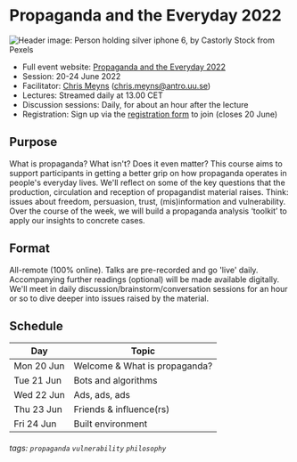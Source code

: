 # Propaganda and the Everyday 2022

![Header image: Person holding silver iphone 6, by Castorly Stock from Pexels](https://i.imgur.com/2QQalhG.jpg)

- Full event website: [Propaganda and the Everyday 2022](http://csmeyns.github.io/propaganda-everyday)
- Session: 20-24 June 2022
- Facilitator: [Chris Meyns](https://chrismeyns.xyz) (chris.meyns@antro.uu.se)
- Lectures: Streamed daily at 13.00 CET 
- Discussion sessions: Daily, for about an hour after the lecture
- Registration: Sign up via the [registration form](https://doit.medfarm.uu.se/bin/kurt3/kurt/43558) to join (closes 20 June)

## Purpose

What is propaganda? What isn't? Does it even matter? This course aims to support participants in getting a better grip on how propaganda operates in people's everyday lives. We'll reflect on some of the key questions that the production, circulation and reception of propagandist material raises. Think: issues about freedom, persuasion, trust, (mis)information and vulnerability. Over the course of the week, we will build a propaganda analysis ‘toolkit’ to apply our insights to concrete cases.

## Format

All-remote (100% online). Talks are pre-recorded and go 'live' daily. Accompanying further readings (optional) will be made available digitally. We'll meet in daily discussion/brainstorm/conversation sessions for an hour or so to dive deeper into issues raised by the material.

## Schedule

Day | Topic 
--- | --- 
Mon 20 Jun | Welcome & What is propaganda? 
Tue 21 Jun | Bots and algorithms 
Wed 22 Jun | Ads, ads, ads 
Thu 23 Jun | Friends & influence(rs) 
Fri 24 Jun | Built environment 

###### tags: `propaganda` `vulnerability` `philosophy`